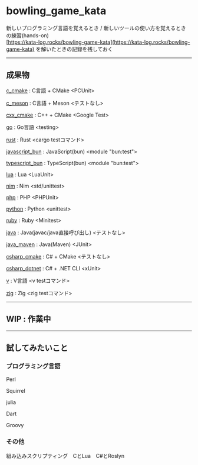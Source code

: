 # bowling_game_kata

新しいプログラミング言語を覚えるとき / 新しいツールの使い方を覚えるとき の練習(hands-on)  
[https://kata-log.rocks/bowling-game-kata](https://kata-log.rocks/bowling-game-kata) を解いたときの記録を残しておく

---

## 成果物

[c_cmake](./c_cmake/README.md)  : C言語 + CMake \<PCUnit\>

[c_meson](./c_meson/README.md)  : C言語 + Meson \<テストなし\>

[cxx_cmake](./cxx_cmake/README.md) : C++ + CMake \<Google Test\>

[go](./go/README.md) : Go言語 \<testing\>

[rust](./rust/README.md) : Rust \<cargo testコマンド\>

[javascript_bun](./javascript_bun/README.md) : JavaScript(bun) \<module "bun:test"\>

[typescript_bun](./typescript_bun/README.md) : TypeScript(bun) \<module "bun:test"\>

[lua](./lua/README.md) : Lua \<LuaUnit\>

[nim](./nim/README.md) : Nim \<std/unittest\>

[php](./php/README.md) : PHP \<PHPUnit\>

[python](./python/README.md) : Python \<unittest\>

[ruby](./ruby/README.md) : Ruby \<Minitest\>

[java](./java/README.md) : Java(javac/java直接呼び出し) \<テストなし\>

[java_maven](./java_maven/README.md) : Java(Maven) \<JUnit\>

[csharp_cmake](./csharp_cmake/README.md) : C# + CMake \<テストなし\>

[csharp_dotnet](./csharp_dotnet/README.md) : C# + .NET CLI \<xUnit\>

[v](./v/README.md) : V言語 \<v testコマンド\>

[zig](./zig/) : Zig \<zig testコマンド\>

---

## WIP : 作業中

---

## 試してみたいこと

### プログラミング言語

Perl

Squirrel

julia

Dart

Groovy

### その他

組み込みスクリプティング　CとLua　C#とRoslyn
